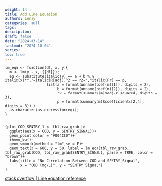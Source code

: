 ```yaml
---
weight: 14
title: Add Line Equation
authors: Lenny
categories: null
tags: 
description: 
draft: false
date: "2024-03-14"
lastmod: "2024-10-04"
series:
toc: true
---
```



<!--more-->

```
lm_eqn <- function(df, x, y){
  m <- lm(y ~ x, {{df}});
  eq <- substitute(italic(y) == a + b %.% italic(x)*","~italic(R[adj])^2 == r2~","italic(Pr) == p,
                   list(a = format(unname(coef(m)[1]), digits = 2),
                        b = format(unname(coef(m)[2]), digits = 2),
                        r2 = format(summary(m)$adj.r.squared, digits = 3),
                        p = format(summary(m)$coefficients[2,4], digits = 3)) )
  as.character(as.expression(eq));
}
 
 
(plot_COD_SENTRY_1 <- tbl_raw_grab |>
  ggplot(aes(x = COD, y = SENTRY_SIGNAL))+
  geom_point(color = "#004C80")+
  theme_bw()+
  geom_smooth(method = "lm",se = F)+
  geom_text(x = 600, y = 50, label = lm_eqn(tbl_raw_grab, tbl_raw_grab$COD, tbl_raw_grab$SENTRY_SIGNAL), parse = TRUE, color = "brown")+
  labs(title = "No Correlation Between COD and SENTRY_Signal",
       x = "COD (mg/L)", y = "SENTRY Signal")
)
```

<a href = "https://stackoverflow.com/questions/7549694/add-regression-line-equation-and-r2-on-graph" target="_blank" rel="noopener noreferrer">stack overflow | Line equation reference</a>
